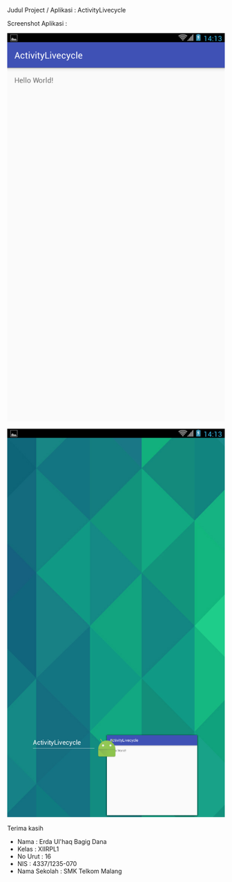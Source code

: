 Judul Project / Aplikasi : ActivityLivecycle

Screenshot Aplikasi :

![tampilan awal](https://raw.githubusercontent.com/erdaulhaq/ActivityLivecycle/master/Livecycle1.png)

![tampilan proses](https://raw.githubusercontent.com/erdaulhaq/ActivityLivecycle/master/Livecycle2.png)

Terima kasih
* Nama : Erda Ul'haq Bagig Dana
* Kelas : XIIRPL1
* No Urut : 16
* NIS : 4337/1235-070
* Nama Sekolah : SMK Telkom Malang
